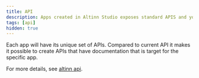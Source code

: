 ```yaml
---
title: API
description: Apps created in Altinn Studio exposes standard APIS and you can add custom API.
tags: [api]
hidden: true
---
```


Each app will have its unique set of APIs. Compared to current API it makes it possible to create APIs that
have documentation that is target for the specific app.

For more details, see [altinn api](/api).